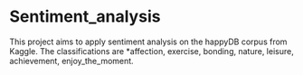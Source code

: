# Sentiment_analysis

This project aims to apply sentiment analysis on the happyDB corpus from Kaggle. The classifications are *affection, exercise, bonding, nature, leisure, achievement, enjoy_the_moment. 